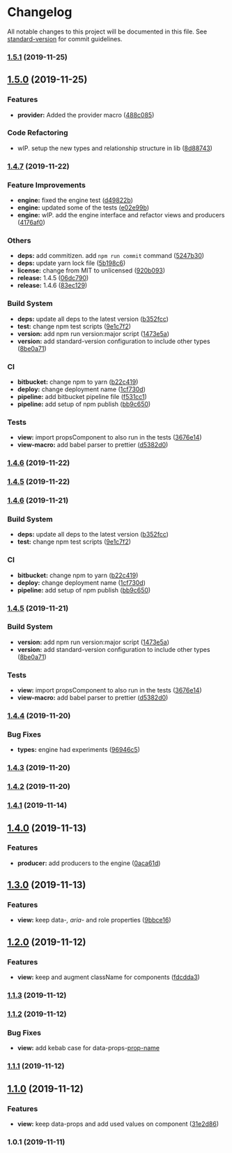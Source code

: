 # Changelog

All notable changes to this project will be documented in this file. See [standard-version](https://github.com/conventional-changelog/standard-version) for commit guidelines.

### [1.5.1](https://bitbucket.org/code11-com/engine/compare/v1.5.0...v1.5.1) (2019-11-25)

## [1.5.0](https://bitbucket.org/code11-com/engine/compare/v1.4.7...v1.5.0) (2019-11-25)


### Features

* **provider:** Added the provider macro ([488c085](https://bitbucket.org/code11-com/engine/commit/488c0859d3507fe7a91cb3e7178785ac32b8333d))


### Code Refactoring

* wIP. setup the new types and relationship structure in lib ([8d88743](https://bitbucket.org/code11-com/engine/commit/8d88743083e2c2a3417cfb64834cd94bd2335400))

### [1.4.7](https://bitbucket.org/code11-com/engine/compare/v1.4.6...v1.4.7) (2019-11-22)


### Feature Improvements

* **engine:** fixed the engine test ([d49822b](https://bitbucket.org/code11-com/engine/commit/d49822b75544d3ce92187805d50bf52166ac20a1))
* **engine:** updated some of the tests ([e02e99b](https://bitbucket.org/code11-com/engine/commit/e02e99bca88a2995ce74568b427897b428b14c00))
* **engine:** wIP. add the engine interface and refactor views and producers ([4176af0](https://bitbucket.org/code11-com/engine/commit/4176af08b0d186ae8c2222c26bbc1601b5d53f12))


### Others

* **deps:** add commitizen. add `npm run commit` command ([5247b30](https://bitbucket.org/code11-com/engine/commit/5247b30ab5eb7d416be60bee45b20e57fe5ee13d))
* **deps:** update yarn lock file ([5b198c6](https://bitbucket.org/code11-com/engine/commit/5b198c666041e14ac87e0cefbad7f5e8cfa9c284))
* **license:** change from MIT to unlicensed ([920b093](https://bitbucket.org/code11-com/engine/commit/920b093f05b01dbd8873a097064ad85462f6cbe0))
* **release:** 1.4.5 ([06dc790](https://bitbucket.org/code11-com/engine/commit/06dc790f9d59b81cc9981ed859bfc3c8473f024b))
* **release:** 1.4.6 ([83ec129](https://bitbucket.org/code11-com/engine/commit/83ec1295e3ad44e1f93b5c1ffb341146f1326488))


### Build System

* **deps:** update all deps to the latest version ([b352fcc](https://bitbucket.org/code11-com/engine/commit/b352fccbbbcdf14b6a9dfe154953a65a4026f4c2))
* **test:** change npm test scripts ([9e1c7f2](https://bitbucket.org/code11-com/engine/commit/9e1c7f27d8422246c0edf5ba7ec957c82e6eaf56))
* **version:** add npm run version:major script ([1473e5a](https://bitbucket.org/code11-com/engine/commit/1473e5a1962b452d068bcc5af73e3a0e57976f7c))
* **version:** add standard-version configuration to include other types ([8be0a71](https://bitbucket.org/code11-com/engine/commit/8be0a71b6ab8e6b22afd103e035477408c752f4c))


### CI

* **bitbucket:** change npm to yarn ([b22c419](https://bitbucket.org/code11-com/engine/commit/b22c4190428f7484437dc7379478614ebd98fb1c))
* **deploy:** change deployment name ([1cf730d](https://bitbucket.org/code11-com/engine/commit/1cf730dc2648f2d815ee42264c00af9b859da729))
* **pipeline:** add bitbucket pipeline file ([f531cc1](https://bitbucket.org/code11-com/engine/commit/f531cc15dd7b38b69fc43517bb96e8c9fdd2b201))
* **pipeline:** add setup of npm publish ([bb9c650](https://bitbucket.org/code11-com/engine/commit/bb9c650d6929ada2d218adb447a46d6eea4cd95f))


### Tests

* **view:** import propsComponent to also run in the tests ([3676e14](https://bitbucket.org/code11-com/engine/commit/3676e14a03c61f21f134cbafbb2bc9c1a60830a7))
* **view-macro:** add babel parser to prettier ([d5382d0](https://bitbucket.org/code11-com/engine/commit/d5382d072f561c15fb31622ca836df355419c73b))

### [1.4.6](https://bitbucket.org/code11-com/engine/compare/v1.4.5...v1.4.6) (2019-11-22)



### [1.4.5](https://bitbucket.org/code11-com/engine/compare/v1.4.4...v1.4.5) (2019-11-22)



### [1.4.6](https://bitbucket.org/code11-com/engine/compare/v1.4.5...v1.4.6) (2019-11-21)


### Build System

* **deps:** update all deps to the latest version ([b352fcc](https://bitbucket.org/code11-com/engine/commit/b352fccbbbcdf14b6a9dfe154953a65a4026f4c2))
* **test:** change npm test scripts ([9e1c7f2](https://bitbucket.org/code11-com/engine/commit/9e1c7f27d8422246c0edf5ba7ec957c82e6eaf56))


### CI

* **bitbucket:** change npm to yarn ([b22c419](https://bitbucket.org/code11-com/engine/commit/b22c4190428f7484437dc7379478614ebd98fb1c))
* **deploy:** change deployment name ([1cf730d](https://bitbucket.org/code11-com/engine/commit/1cf730dc2648f2d815ee42264c00af9b859da729))
* **pipeline:** add setup of npm publish ([bb9c650](https://bitbucket.org/code11-com/engine/commit/bb9c650d6929ada2d218adb447a46d6eea4cd95f))

### [1.4.5](https://bitbucket.org/code11-com/engine/compare/v1.4.4...v1.4.5) (2019-11-21)


### Build System

* **version:** add npm run version:major script ([1473e5a](https://bitbucket.org/code11-com/engine/commit/1473e5a))
* **version:** add standard-version configuration to include other types ([8be0a71](https://bitbucket.org/code11-com/engine/commit/8be0a71))


### Tests

* **view:** import propsComponent to also run in the tests ([3676e14](https://bitbucket.org/code11-com/engine/commit/3676e14))
* **view-macro:** add babel parser to prettier ([d5382d0](https://bitbucket.org/code11-com/engine/commit/d5382d0))



### [1.4.4](https://bitbucket.org/code11-com/engine/compare/v1.4.3...v1.4.4) (2019-11-20)


### Bug Fixes

* **types:** engine had experiments ([96946c5](https://bitbucket.org/code11-com/engine/commit/96946c5))



### [1.4.3](https://bitbucket.org/code11-com/engine/compare/v1.4.2...v1.4.3) (2019-11-20)

### [1.4.2](https://bitbucket.org/code11-com/engine/compare/v1.4.0...v1.4.2) (2019-11-20)

### [1.4.1](http://34.243.85.53///compare/v1.4.0...v1.4.1) (2019-11-14)

## [1.4.0](http://34.243.85.53///compare/v1.3.0...v1.4.0) (2019-11-13)

### Features

- **producer:** add producers to the engine ([0aca61d](http://34.243.85.53///commit/0aca61d))

## [1.3.0](http://34.243.85.53///compare/v1.2.0...v1.3.0) (2019-11-13)

### Features

- **view:** keep data-_, aria-_ and role properties ([9bbce16](http://34.243.85.53///commit/9bbce16))

## [1.2.0](http://34.243.85.53///compare/v1.1.3...v1.2.0) (2019-11-12)

### Features

- **view:** keep and augment className for components ([fdcdda3](http://34.243.85.53///commit/fdcdda3))

### [1.1.3](http://34.243.85.53///compare/v1.1.2...v1.1.3) (2019-11-12)

### [1.1.2](http://34.243.85.53///compare/v1.1.1...v1.1.2) (2019-11-12)

### Bug Fixes

- **view:** add kebab case for data-props-[prop-name](<[7a56bf5](http://34.243.85.53///commit/7a56bf5)>)

### [1.1.1](http://34.243.85.53///compare/v1.1.0...v1.1.1) (2019-11-12)

## [1.1.0](http://34.243.85.53///compare/v1.0.1...v1.1.0) (2019-11-12)

### Features

- **view:** keep data-props and add used values on component ([31e2d86](http://34.243.85.53///commit/31e2d86))

### 1.0.1 (2019-11-11)

